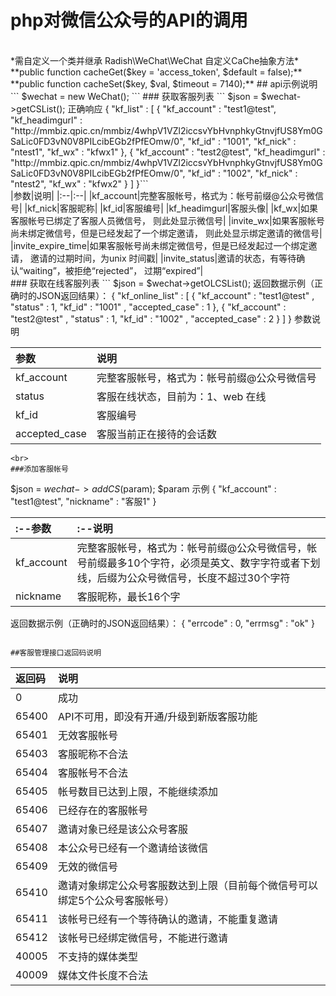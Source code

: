 # php对微信公众号的API的调用
<br/>
*需自定义一个类并继承 Radish\WeChat\WeChat 自定义CaChe抽象方法*
**public function cacheGet($key = 'access_token', $default = false);**
**public function cacheSet($key, $val, $timeout = 7140);**
## api示例说明
```
    $wechat = new WeChat();
```
### 获取客服列表
```
$json = $wechat->getCSList();
正确响应
{   
    "kf_list" : [
         {
            "kf_account" : "test1@test",
            "kf_headimgurl" : "http://mmbiz.qpic.cn/mmbiz/4whpV1VZl2iccsvYbHvnphkyGtnvjfUS8Ym0GSaLic0FD3vN0V8PILcibEGb2fPfEOmw/0",
            "kf_id" : "1001",
            "kf_nick" : "ntest1",
            "kf_wx" : "kfwx1"
         },
         {
            "kf_account" : "test2@test",
            "kf_headimgurl" : "http://mmbiz.qpic.cn/mmbiz/4whpV1VZl2iccsvYbHvnphkyGtnvjfUS8Ym0GSaLic0FD3vN0V8PILcibEGb2fPfEOmw/0",
            "kf_id" : "1002",
            "kf_nick" : "ntest2",
            "kf_wx" : "kfwx2"
         }
    ]
}```
<br>
|参数|说明|
|:--|:--|
|kf_account|完整客服帐号，格式为：帐号前缀@公众号微信号|
|kf_nick|客服昵称|
|kf_id|客服编号|
|kf_headimgurl|客服头像|
|kf_wx|如果客服帐号已绑定了客服人员微信号， 则此处显示微信号|
|invite_wx|如果客服帐号尚未绑定微信号，但是已经发起了一个绑定邀请， 则此处显示绑定邀请的微信号|
|invite_expire_time|如果客服帐号尚未绑定微信号，但是已经发起过一个绑定邀请， 邀请的过期时间，为unix 时间戳|
|invite_status|邀请的状态，有等待确认“waiting”，被拒绝“rejected”， 过期“expired”|

<br>
### 获取在线客服列表
```
$json = $wechat->getOLCSList();
返回数据示例（正确时的JSON返回结果）：
 {
     "kf_online_list" : [
         {
             "kf_account" : "test1@test" ,
              "status" : 1,
              "kf_id" : "1001" ,
              "accepted_case" : 1
         },
         {
             "kf_account" : "test2@test" ,
              "status" : 1,
              "kf_id" : "1002" ,
              "accepted_case" : 2
         }
     ]
 }
参数说明

|参数|说明|
|:--|:--|
|kf_account|完整客服帐号，格式为：帐号前缀@公众号微信号|
|status|客服在线状态，目前为：1、web 在线|
|kf_id|客服编号|
|accepted_case|客服当前正在接待的会话数|
```
<br>
###添加客服帐号
```
$json = $wechat->addCS($param);
$param 示例
{
    "kf_account" : "test1@test",
    "nickname" : "客服1"
}

|:--参数|:--说明|
|:--|:--|
|kf_account|完整客服帐号，格式为：帐号前缀@公众号微信号，帐号前缀最多10个字符，必须是英文、数字字符或者下划线，后缀为公众号微信号，长度不超过30个字符|
|nickname|客服昵称，最长16个字|
返回数据示例（正确时的JSON返回结果）：
{
  "errcode" : 0,
  "errmsg" : "ok"
}
```

##客服管理接口返回码说明
```
|返回码|说明|
|:--|:--|
|0|成功|
|65400|API不可用，即没有开通/升级到新版客服功能|
|65401|无效客服帐号|
|65403|客服昵称不合法|
|65404|客服帐号不合法|
|65405|帐号数目已达到上限，不能继续添加|
|65406|已经存在的客服帐号|
|65407|邀请对象已经是该公众号客服|
|65408|本公众号已经有一个邀请给该微信|
|65409|无效的微信号|
|65410|邀请对象绑定公众号客服数达到上限（目前每个微信号可以绑定5个公众号客服帐号）|
|65411|该帐号已经有一个等待确认的邀请，不能重复邀请|
|65412|该帐号已经绑定微信号，不能进行邀请|
|40005|不支持的媒体类型|
|40009|媒体文件长度不合法|
```
